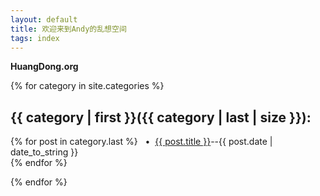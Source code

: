```yaml
---
layout: default
title: 欢迎来到Andy的乱想空间
tags: index
---
```


**HuangDong.org** 



{% for category in site.categories %}
<h2>{{ category | first }}({{ category | last | size }}):</h2>
<p>
	{% for post in category.last %}
&nbsp;&nbsp;&#8226;&nbsp;&nbsp;<a href="{{ post.url }}" >{{ post.title }}</a>--{{ post.date | date_to_string }}<br>
	{% endfor %}
</p>	
{% endfor %}


